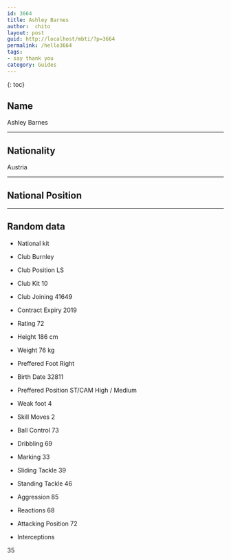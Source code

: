 ```yaml
---
id: 3664
title: Ashley Barnes
author:  chito 
layout: post
guid: http://localhost/mbti/?p=3664
permalink: /hello3664
tags:
- say thank you
category: Guides
---
```



{: toc}


## Name  
Ashley Barnes 

* * *

## Nationality  
Austria 

* * *

## National Position 

* * *

## Random data 

  * National kit 
  * Club 
Burnley 

  * Club Position 
LS 

  * Club Kit 
10 

  * Club Joining 
41649 

  * Contract Expiry 
2019 

  * Rating 
72 

  * Height 
186 cm 

  * Weight 
76 kg 

  * Preffered Foot 
Right 

  * Birth Date 
32811 

  * Preffered Position 
ST/CAM High / Medium 

  * Weak foot 
4 

  * Skill Moves 
2 

  * Ball Control 
73 

  * Dribbling 
69 

  * Marking 
33 

  * Sliding Tackle 
39 

  * Standing Tackle 
46 

  * Aggression 
85 

  * Reactions 
68 

  * Attacking Position 
72 

  * Interceptions 

35</ul>